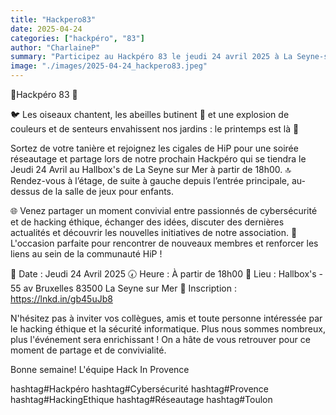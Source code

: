 ```yaml
---
title: "Hackpero83"
date: 2025-04-24
categories: ["hackpéro", "83"]
author: "CharlaineP"
summary: "Participez au Hackpéro 83 le jeudi 24 avril 2025 à La Seyne-sur-Mer : une soirée conviviale de réseautage autour du hacking éthique et de la cybersécurité avec la communauté HiP."
image: "./images/2025-04-24_hackpero83.jpeg"
---
```

🍻Hackpéro 83 🍻

🐦 Les oiseaux chantent, les abeilles butinent 🐝 et une explosion de couleurs et de senteurs envahissent nos jardins : le printemps est là 🦋

Sortez de votre tanière et rejoignez les cigales de HiP pour une soirée réseautage et partage lors de notre prochain Hackpéro qui se tiendra le Jeudi 24 Avril au Hallbox's de La Seyne sur Mer à partir de 18h00. 
🔝 Rendez-vous à l’étage, de suite à gauche depuis l’entrée principale, au-dessus de la salle de jeux pour enfants.

🌐 Venez partager un moment convivial entre passionnés de cybersécurité et de hacking éthique, échanger des idées, discuter des dernières actualités et découvrir les nouvelles initiatives de notre association. 
🤝 L'occasion parfaite pour rencontrer de nouveaux membres et renforcer les liens au sein de la communauté HiP ! 

📅 Date : Jeudi 24 Avril 2025
🕢 Heure : À partir de 18h00
📍 Lieu : Hallbox's - 55 av Bruxelles 83500 La Seyne sur Mer
📝 Inscription : https://lnkd.in/gb45uJb8

N'hésitez pas à inviter vos collègues, amis et toute personne intéressée par le hacking éthique et la sécurité informatique. Plus nous sommes nombreux, plus l'événement sera enrichissant !
On a hâte de vous retrouver pour ce moment de partage et de convivialité.

Bonne semaine!
L'équipe Hack In Provence 

hashtag#Hackpéro hashtag#Cybersécurité hashtag#Provence hashtag#HackingEthique hashtag#Réseautage hashtag#Toulon